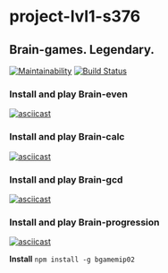 # project-lvl1-s376
## Brain-games. Legendary.
[![Maintainability](https://api.codeclimate.com/v1/badges/5ff7873c5bf1b1dcca69/maintainability)](https://codeclimate.com/github/tutburatino/project-lvl1-s376/maintainability)
[![Build Status](https://travis-ci.org/tutburatino/project-lvl1-s376.svg?branch=master)](https://travis-ci.org/tutburatino/project-lvl1-s376)

### Install and play **Brain-even**
[![asciicast](https://asciinema.org/a/gmyccxSaGvp1QMMZsoNGHxGBq.png)](https://asciinema.org/a/gmyccxSaGvp1QMMZsoNGHxGBq)

### Install and play **Brain-calc**
[![asciicast](https://asciinema.org/a/CPM20frqtbn8qHT14pvNoNEfK.png)](https://asciinema.org/a/CPM20frqtbn8qHT14pvNoNEfK)

### Install and play **Brain-gcd**
[![asciicast](https://asciinema.org/a/SkmuggnCSX9H2KqVWAFqwol2Z.png)](https://asciinema.org/a/SkmuggnCSX9H2KqVWAFqwol2Z)

### Install and play **Brain-progression**
[![asciicast](https://asciinema.org/a/MZUAuxqRlaLn79JhI5X5RCGc3.png)](https://asciinema.org/a/MZUAuxqRlaLn79JhI5X5RCGc3)

**Install**
```npm install -g bgamemip02 ```
